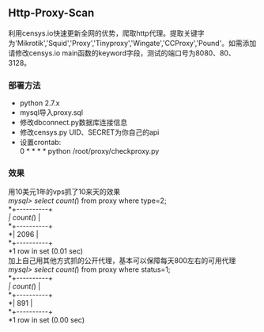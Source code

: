 ## Http-Proxy-Scan

利用censys.io快速更新全网的优势，爬取http代理。提取关键字为'Mikrotik','Squid','Proxy','Tinyproxy','Wingate','CCProxy','Pound'。如需添加请修改censys.io main函数的keyword字段，测试的端口号为8080、80、3128。


### 部署方法

* python 2.7.x
* mysql导入proxy.sql
* 修改dbconnect.py数据库连接信息
* 修改censys.py UID、SECRET为你自己的api
* 设置crontab:</br>
 0 * * * *  python  /root/proxy/checkproxy.py

### 效果

用10美元1年的vps抓了10来天的效果</br>
   *mysql> select count(*) from proxy where type=2;</br>
   *+----------+</br>
   *| count(*) |</br>
   *+----------+</br>
   *|     2096 |</br>
   *+----------+</br>
   *1 row in set (0.01 sec)</br>
加上自己用其他方式抓的公开代理，基本可以保障每天800左右的可用代理</br>
   *mysql> select count(*) from proxy where status=1;</br>
   *+----------+</br>
   *| count(*) |</br>
   *+----------+</br>
   *|      891 |</br>
   *+----------+</br>
   *1 row in set (0.00 sec)</br>

